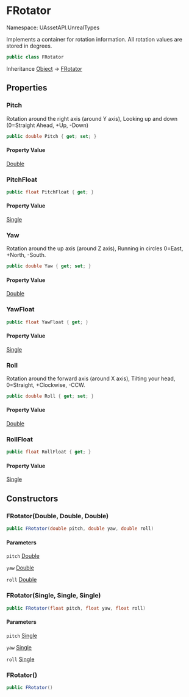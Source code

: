 # FRotator

Namespace: UAssetAPI.UnrealTypes

Implements a container for rotation information.
 All rotation values are stored in degrees.

```csharp
public class FRotator
```

Inheritance [Object](https://docs.microsoft.com/en-us/dotnet/api/system.object) → [FRotator](./uassetapi.unrealtypes.frotator.md)

## Properties

### **Pitch**

Rotation around the right axis (around Y axis), Looking up and down (0=Straight Ahead, +Up, -Down)

```csharp
public double Pitch { get; set; }
```

#### Property Value

[Double](https://docs.microsoft.com/en-us/dotnet/api/system.double)<br>

### **PitchFloat**

```csharp
public float PitchFloat { get; }
```

#### Property Value

[Single](https://docs.microsoft.com/en-us/dotnet/api/system.single)<br>

### **Yaw**

Rotation around the up axis (around Z axis), Running in circles 0=East, +North, -South.

```csharp
public double Yaw { get; set; }
```

#### Property Value

[Double](https://docs.microsoft.com/en-us/dotnet/api/system.double)<br>

### **YawFloat**

```csharp
public float YawFloat { get; }
```

#### Property Value

[Single](https://docs.microsoft.com/en-us/dotnet/api/system.single)<br>

### **Roll**

Rotation around the forward axis (around X axis), Tilting your head, 0=Straight, +Clockwise, -CCW.

```csharp
public double Roll { get; set; }
```

#### Property Value

[Double](https://docs.microsoft.com/en-us/dotnet/api/system.double)<br>

### **RollFloat**

```csharp
public float RollFloat { get; }
```

#### Property Value

[Single](https://docs.microsoft.com/en-us/dotnet/api/system.single)<br>

## Constructors

### **FRotator(Double, Double, Double)**

```csharp
public FRotator(double pitch, double yaw, double roll)
```

#### Parameters

`pitch` [Double](https://docs.microsoft.com/en-us/dotnet/api/system.double)<br>

`yaw` [Double](https://docs.microsoft.com/en-us/dotnet/api/system.double)<br>

`roll` [Double](https://docs.microsoft.com/en-us/dotnet/api/system.double)<br>

### **FRotator(Single, Single, Single)**

```csharp
public FRotator(float pitch, float yaw, float roll)
```

#### Parameters

`pitch` [Single](https://docs.microsoft.com/en-us/dotnet/api/system.single)<br>

`yaw` [Single](https://docs.microsoft.com/en-us/dotnet/api/system.single)<br>

`roll` [Single](https://docs.microsoft.com/en-us/dotnet/api/system.single)<br>

### **FRotator()**

```csharp
public FRotator()
```
